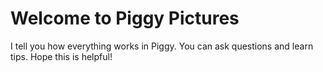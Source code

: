 # Welcome to Piggy Pictures

I tell you how everything works in Piggy. You can ask questions and learn tips. Hope this is helpful!
